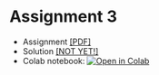 # Assignment 3

* Assignment [[PDF]](https://github.com/pipeton8/6.864-advanced-nlp/blob/main/Assignments/Assignment%202/Assignment%203.pdf)
* Solution [[NOT YET!]]()
* Colab notebook: [![Open in Colab](https://colab.research.google.com/assets/colab-badge.svg)](https://colab.research.google.com/github/pipeton8/6.864-advanced-nlp/blob/main/Assignments/Assignment%202/hw2.ipynb)

